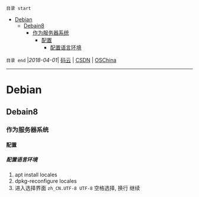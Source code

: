 `目录 start`
 
- [Debian](#debian)
    - [Debain8](#debain8)
        - [作为服务器系统](#作为服务器系统)
            - [配置](#配置)
                - [配置语言环境](#配置语言环境)

`目录 end` |_2018-04-01_| [码云](https://gitee.com/kcp1104) | [CSDN](http://blog.csdn.net/kcp606) | [OSChina](https://my.oschina.net/kcp1104)
****************************************
# Debian

## Debain8
### 作为服务器系统
#### 配置
##### 配置语言环境
1. apt install locales
2. dpkg-reconfigure locales
3. 进入选择界面 `zh_CN.UTF-8 UTF-8` 空格选择, 换行 继续


